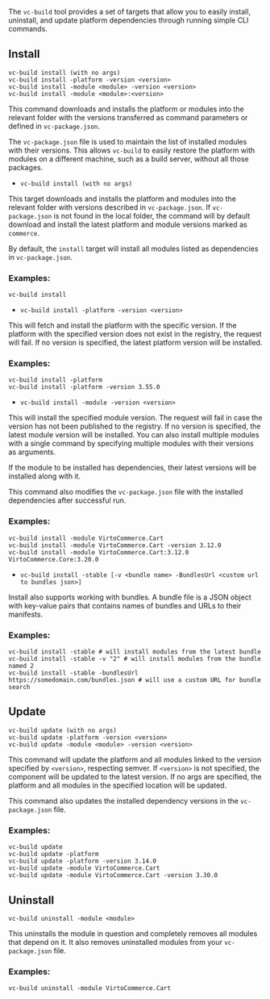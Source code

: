 The `vc-build` tool provides a set of targets that allow you to easily install, uninstall, and update platform dependencies through running simple CLI commands.

## Install

```console
vc-build install (with no args)
vc-build install -platform -version <version>
vc-build install -module <module> -version <version>
vc-build install -module <module>:<version>
```

This command downloads and installs the platform or modules into the relevant folder with the versions transferred as command parameters or defined in `vc-package.json`.

The `vc-package.json` file is used to maintain the list of installed modules with their versions. This allows `vc-build` to easily restore the platform with modules on a different machine, such as a build server, without all those packages.


- `vc-build install (with no args)`

This target downloads and installs the platform and modules into the relevant folder with versions described in `vc-package.json`. 
If `vc-package.json` is not found in the local folder, the command will by default download and install the latest platform and module versions marked as `commerce`.

By default, the `install` target will install all modules listed as dependencies in `vc-package.json`.

### Examples:
```console
vc-build install 
```

- `vc-build install -platform -version <version>`

This will fetch and install the platform with the specific version. If the platform with the specified version does not exist in the registry, the request will fail.
If no version is specified, the latest platform version will be installed.

### Examples:
```console
vc-build install -platform
vc-build install -platform -version 3.55.0
```

- `vc-build install -module -version <version>`

This will install the specified module version. The request will fail in case the version has not been published to the registry.
If no version is specified, the latest module version will be installed.
You can also install multiple modules with a single command by specifying multiple modules with their versions as arguments.

If the module to be installed has dependencies, their latest versions will be installed along with it.

This command also modifies the `vc-package.json` file with the installed dependencies after successful run.

### Examples:
```console
vc-build install -module VirtoCommerce.Cart
vc-build install -module VirtoCommerce.Cart -version 3.12.0
vc-build install -module VirtoCommerce.Cart:3.12.0 VirtoCommerce.Core:3.20.0
```

- `vc-build install -stable [-v <bundle name> -BundlesUrl <custom url to bundles json>]`

Install also supports working with bundles. A bundle file is a JSON object with key-value pairs that contains names of bundles and URLs to their manifests.

### Examples:
```console
vc-build install -stable # will install modules from the latest bundle
vc-build install -stable -v "2" # will install modules from the bundle named 2
vc-build install -stable -bundlesUrl https://somedomain.com/bundles.json # will use a custom URL for bundle search
```

## Update

```console
vc-build update (with no args)
vc-build update -platform -version <version>
vc-build update -module <module> -version <version>
```
This command will update the platform and all modules linked to the version specified by `<version>`, respecting semver.
If `<version>` is not specified, the component will be updated to the latest version.
If no args are specified, the platform and all modules in the specified location will be updated.

This command also updates the installed dependency versions in the `vc-package.json` file. 

### Examples:
```console
vc-build update
vc-build update -platform
vc-build update -platform -version 3.14.0
vc-build update -module VirtoCommerce.Cart
vc-build update -module VirtoCommerce.Cart -version 3.30.0
```

## Uninstall
```console
vc-build uninstall -module <module>
```
This uninstalls the module in question and completely removes all modules that depend on it.
It also removes uninstalled modules from your `vc-package.json` file.

### Examples:
```console
vc-build uninstall -module VirtoCommerce.Cart
```
